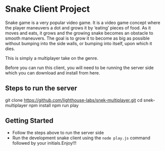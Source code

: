 # Snake Client Project

Snake game is a very popular video game. It is a video game concept where the player maneuvers a dot and grows it by ‘eating’ pieces of food. As it moves and eats, it grows and the growing snake becomes an obstacle to smooth maneuvers. The goal is to grow it to become as big as possible without bumping into the side walls, or bumping into itself, upon which it dies.

This is simply a multiplayer take on the genre.

Before you can run this client, you will need to be running the server side which you can download and install from here. 

## Steps to run the server

git clone https://github.com/lighthouse-labs/snek-multiplayer.git
cd snek-multiplayer
npm install
npm run play


## Getting Started

- Follow the steps above to run the server side
- Run the development snake client using the `node play.js` command followed by your initials.Enjoy!!!